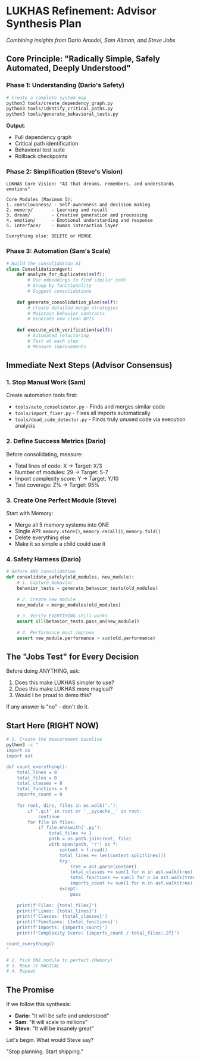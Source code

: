 # LUKHAS Refinement: Advisor Synthesis Plan

*Combining insights from Dario Amodei, Sam Altman, and Steve Jobs*

## Core Principle: "Radically Simple, Safely Automated, Deeply Understood"

### Phase 1: Understanding (Dario's Safety)
```bash
# Create a complete system map
python3 tools/create_dependency_graph.py
python3 tools/identify_critical_paths.py
python3 tools/generate_behavioral_tests.py
```

**Output**: 
- Full dependency graph
- Critical path identification  
- Behavioral test suite
- Rollback checkpoints

### Phase 2: Simplification (Steve's Vision)
```
LUKHAS Core Vision: "AI that dreams, remembers, and understands emotions"

Core Modules (Maximum 5):
1. consciousness/ - Self-awareness and decision making
2. memory/       - Learning and recall
3. dream/        - Creative generation and processing  
4. emotion/      - Emotional understanding and response
5. interface/    - Human interaction layer

Everything else: DELETE or MERGE
```

### Phase 3: Automation (Sam's Scale)
```python
# Build the consolidation AI
class ConsolidationAgent:
    def analyze_for_duplicates(self):
        # Use embeddings to find similar code
        # Group by functionality
        # Suggest consolidations
        
    def generate_consolidation_plan(self):
        # Create detailed merge strategies
        # Maintain behavior contracts
        # Generate new clean APIs
        
    def execute_with_verification(self):
        # Automated refactoring
        # Test at each step
        # Measure improvements
```

## Immediate Next Steps (Advisor Consensus)

### 1. **Stop Manual Work** (Sam)
Create automation tools first:
- `tools/auto_consolidator.py` - Finds and merges similar code
- `tools/import_fixer.py` - Fixes all imports automatically
- `tools/dead_code_detector.py` - Finds truly unused code via execution analysis

### 2. **Define Success Metrics** (Dario)
Before consolidating, measure:
- Total lines of code: X → Target: X/3
- Number of modules: 29 → Target: 5-7
- Import complexity score: Y → Target: Y/10
- Test coverage: Z% → Target: 95%

### 3. **Create One Perfect Module** (Steve)
Start with Memory:
- Merge all 5 memory systems into ONE
- Single API: `memory.store()`, `memory.recall()`, `memory.fold()`
- Delete everything else
- Make it so simple a child could use it

### 4. **Safety Harness** (Dario)
```python
# Before ANY consolidation
def consolidate_safely(old_modules, new_module):
    # 1. Capture behavior
    behavior_tests = generate_behavior_tests(old_modules)
    
    # 2. Create new module
    new_module = merge_modules(old_modules)
    
    # 3. Verify EVERYTHING still works
    assert all(behavior_tests.pass_on(new_module))
    
    # 4. Performance must improve
    assert new_module.performance > sum(old.performance)
```

## The "Jobs Test" for Every Decision

Before doing ANYTHING, ask:
1. Does this make LUKHAS simpler to use?
2. Does this make LUKHAS more magical?
3. Would I be proud to demo this?

If any answer is "no" - don't do it.

## Start Here (RIGHT NOW)

```bash
# 1. Create the measurement baseline
python3 -c "
import os
import ast

def count_everything():
    total_lines = 0
    total_files = 0
    total_classes = 0
    total_functions = 0
    imports_count = 0
    
    for root, dirs, files in os.walk('.'):
        if '.git' in root or '__pycache__' in root:
            continue
        for file in files:
            if file.endswith('.py'):
                total_files += 1
                path = os.path.join(root, file)
                with open(path, 'r') as f:
                    content = f.read()
                    total_lines += len(content.splitlines())
                    try:
                        tree = ast.parse(content)
                        total_classes += sum(1 for n in ast.walk(tree) if isinstance(n, ast.ClassDef))
                        total_functions += sum(1 for n in ast.walk(tree) if isinstance(n, ast.FunctionDef))
                        imports_count += sum(1 for n in ast.walk(tree) if isinstance(n, (ast.Import, ast.ImportFrom)))
                    except:
                        pass
    
    print(f'Files: {total_files}')
    print(f'Lines: {total_lines}')  
    print(f'Classes: {total_classes}')
    print(f'Functions: {total_functions}')
    print(f'Imports: {imports_count}')
    print(f'Complexity Score: {imports_count / total_files:.2f}')

count_everything()
"

# 2. Pick ONE module to perfect (Memory)
# 3. Make it MAGICAL
# 4. Repeat
```

## The Promise

If we follow this synthesis:
- **Dario**: "It will be safe and understood"
- **Sam**: "It will scale to millions"  
- **Steve**: "It will be insanely great"

Let's begin. What would Steve say? 

"Stop planning. Start shipping."